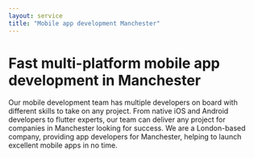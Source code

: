 ```yaml
---
layout: service
title: "Mobile app development Manchester"
---
```

# Fast multi-platform mobile app development in Manchester
Our mobile development team has multiple developers on board with different skills to take on any project. From native iOS and Android developers to flutter experts, our team can deliver any project for companies in Manchester looking for success. We are a London-based company, providing app developers for Manchester, helping to launch excellent mobile apps in no time.